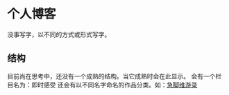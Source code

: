 # 个人博客
没事写字，以不同的方式或形式写字。
## 结构
目前尚在思考中，还没有一个成熟的结构。当它成熟时会在此显示。
会有一个栏目名为：即时感受
还会有以不同名字命名的作品分类。如：[急脚维游录](https://github.com/snui/blog/blob/master/jijiao/index.md)

